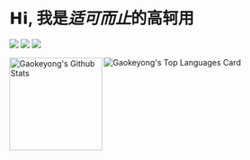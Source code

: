 # 𝗛𝗶, 我是*适可而止*的**高轲用**

[![](https://img.shields.io/badge/-gaokeyong%40outlook.com-blue?logo=microsoftoutlook&style=flat-square)](mailto:gaokeyong@outlook.com)
[![](https://img.shields.io/badge/-Gao%20Keyong's%20Blog-orangered?logo=internetexplorer&style=flat-square)](https://blog.gaokeyong.top/)
[![](https://img.shields.io/static/v1?label=PGP&message=69F0DEE1566B2DCC&color=blue&style=flat-square)](https://keys.openpgp.org/search?q=gaokeyong%40outlook.com)

<img align="left" height="165" src="https://github-readme-stats.vercel.app/api?username=gkkeys&show_icons=true&locale=en" alt="Gaokeyong's Github Stats" />

<img align="center" src="https://github-readme-stats.vercel.app/api/top-langs?username=gkkeys&show_icons=true&locale=en&layout=compact" alt="Gaokeyong's Top Languages Card" />
